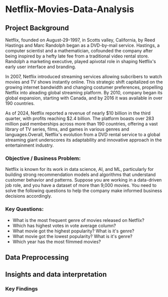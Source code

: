 # Netflix-Movies-Data-Analysis

## Project Background

Netflix, founded on August-29-1997, in Scotts valley, California, by Reed Hastings and Marc Randolph began as a DVD-by-mail service. Hastings, a computer scientist and a mathematician, cofounded the company after being inspired by a hefty late fee from a traditional video rental store. Randolph a marketing executive, played apivotal role in shaping Netflix's early user interface and branding.

In 2007, Netflix introduced streaming services allowing subcribers to watch movies and TV shows instantly online. This strategic shift capitalized on the growing internet bandwidth and changing costumer preferences, propelling Netflix into aleading global streaming platform. By 2010, company began its global expansion, starting with Canada, and by 2016 it was available in over 190 countries.

As of 2024, Netflix reported a revenue of nearly $10 billion in the third quarter, with profits reaching $2.4 billion. The platform boasts over 283 million paid memberships across more than 190 countries, offering a vast library of TV series, films, and games in various genres and languages.Overall, Netflix's evolution from a DVD rental service to a global streaming giant underscores its adaptability and innovative approach in the entertainment industry.

### Objective / Business Problem:

Netflix is known for its work in data science, AI, and ML, particularly for building strong recommendation models and algorithms that understand customer behavior and patterns. Suppose you are working in a data-driven job role, and you have a dataset of more than 9,000 movies. You need to solve the following questions to help the company make informed business decisions accordingly.

### Key Questions:
- What is the most frequent genre of movies released on Netflix?
- Which has highest votes in vote average column?
- What movie got the highest popularity? What is it's genre?
- What movie got the lowest popularity? What is it's genre?
- Which year has the most filmmed movies?

## Data Preprocessing


## Insights and data interpretation


### Key Findings 


